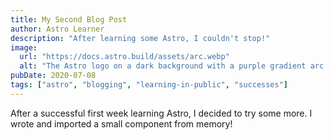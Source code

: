 ```yaml
---
title: My Second Blog Post
author: Astro Learner
description: "After learning some Astro, I couldn't stop!"
image:
  url: "https://docs.astro.build/assets/arc.webp"
  alt: "The Astro logo on a dark background with a purple gradient arc."
pubDate: 2020-07-08
tags: ["astro", "blogging", "learning-in-public", "successes"]
---
```


After a successful first week learning Astro, I decided to try some more. I wrote and imported a small component from memory!
